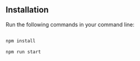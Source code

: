 
## Installation
Run the following commands in your command line:
```bash

npm install

npm run start
```
